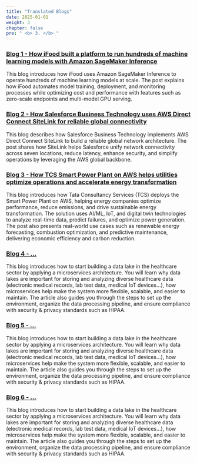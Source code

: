 ```yaml
---
title: "Translated Blogs"
date: 2025-01-01
weight: 3
chapter: false
pre: " <b> 3. </b> "
---
```




###  [Blog 1 - How iFood built a platform to run hundreds of machine learning models with Amazon SageMaker Inference ](3.1-Blog1/)
This blog introduces how iFood uses Amazon SageMaker Inference to operate hundreds of machine learning models at scale. The post explains how iFood automates model training, deployment, and monitoring processes while optimizing cost and performance with features such as zero-scale endpoints and multi-model GPU serving.

###  [Blog 2 - How Salesforce Business Technology uses AWS Direct Connect SiteLink for reliable global connectivity](3.2-Blog2/)
This blog describes how Salesforce Business Technology implements AWS Direct Connect SiteLink to build a reliable global network architecture. The post shares how SiteLink helps Salesforce unify network connectivity across seven locations, reduce latency, enhance security, and simplify operations by leveraging the AWS global backbone.

###  [Blog 3 - How TCS Smart Power Plant on AWS helps utilities optimize operations and accelerate energy transformation](3.3-Blog3/)
This blog introduces how Tata Consultancy Services (TCS) deploys the Smart Power Plant on AWS, helping energy companies optimize performance, reduce emissions, and drive sustainable energy transformation. The solution uses AI/ML, IoT, and digital twin technologies to analyze real-time data, predict failures, and optimize power generation. The post also presents real-world use cases such as renewable energy forecasting, combustion optimization, and predictive maintenance, delivering economic efficiency and carbon reduction.

###  [Blog 4 - ...](3.4-Blog4/)
This blog introduces how to start building a data lake in the healthcare sector by applying a microservices architecture. You will learn why data lakes are important for storing and analyzing diverse healthcare data (electronic medical records, lab test data, medical IoT devices…), how microservices help make the system more flexible, scalable, and easier to maintain. The article also guides you through the steps to set up the environment, organize the data processing pipeline, and ensure compliance with security & privacy standards such as HIPAA.

###  [Blog 5 - ...](3.5-Blog5/)
This blog introduces how to start building a data lake in the healthcare sector by applying a microservices architecture. You will learn why data lakes are important for storing and analyzing diverse healthcare data (electronic medical records, lab test data, medical IoT devices…), how microservices help make the system more flexible, scalable, and easier to maintain. The article also guides you through the steps to set up the environment, organize the data processing pipeline, and ensure compliance with security & privacy standards such as HIPAA.

###  [Blog 6 - ...](3.6-Blog6/)
This blog introduces how to start building a data lake in the healthcare sector by applying a microservices architecture. You will learn why data lakes are important for storing and analyzing diverse healthcare data (electronic medical records, lab test data, medical IoT devices…), how microservices help make the system more flexible, scalable, and easier to maintain. The article also guides you through the steps to set up the environment, organize the data processing pipeline, and ensure compliance with security & privacy standards such as HIPAA.
